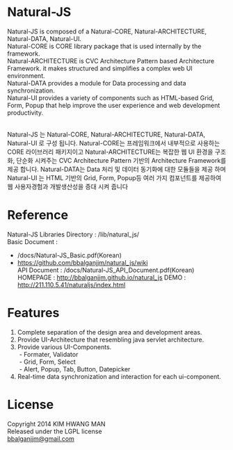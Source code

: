 Natural-JS
==========
Natural-JS is composed of a Natural-CORE, Natural-ARCHITECTURE, Natural-DATA, Natural-UI.<br/>
Natural-CORE is CORE library package that is used internally by the framework.<br/>
Natural-ARCHITECTURE is CVC Architecture Pattern based Architecture Framework. it makes structured and simplifies a complex web UI environment.<br/>
Natural-DATA provides a module for Data processing and data synchronization.<br/>
Natural-UI provides a variety of components such as HTML-based Grid, Form, Popup that help improve the user experience and web development productivity.<br/><br/>

Natural-JS 는 Natural-CORE, Natural-ARCHITECTURE, Natural-DATA, Natural-UI 로 구성 됩니다. Natural-CORE는 프레임워크에서 내부적으로 사용하는 CORE 라이브러리 패키지이고 Natural-ARCHITECTURE는 복잡한 웹 UI 환경을 구조화, 단순화 시켜주는 CVC Architecture Pattern 기반의 Architecture Framework를 제공 합니다. Natural-DATA는 Data 처리 및 데이터 동기화에 대한 모듈들을 제공 하며 Natural-UI 는 HTML 기반의 Grid, Form, Popup등 여러 가지 컴포넌트를 제공하여 웹 사용자경험과 개발생산성을 증대 시켜 줍니다

Reference
=========
Natural-JS Libraries Directory : /lib/natural_js/<br/>
Basic Document :
 - /docs/Natural-JS_Basic.pdf(Korean)<br/>
 - https://github.com/bbalganjjm/natural_js/wiki<br/>
API Document : /docs/Natural-JS_API_Document.pdf(Korean)<br/>
HOMEPAGE : http://bbalganjjm.github.io/natural_js
DEMO : http://211.110.5.41/naturaljs/index.html<br/>

Features
========
1. Complete separation of the design area and development areas.<br/>
2. Provide UI-Architecture that resembling java servlet architecture.<br/>
3. Provide various UI-Components.<br/>
&nbsp;- Formater, Validator<br/>
&nbsp;- Grid, Form, Select<br/>
&nbsp;- Alert, Popup, Tab, Button, Datepicker<br/>
4. Real-time data synchronization and interaction for each ui-component.<br/>

License
=======
Copyright 2014 KIM HWANG MAN<br/>
Released under the LGPL license<br/>
bbalganjjm@gmail.com<br/>
